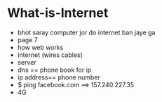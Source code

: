 # What-is-Internet

- bhot saray computer jor do internet ban jaye ga
- page 7
- how web works
- internet (wires cables)
- server
- dns == phone book for ip 
- ip address== phone number 
- $ ping facebook.com ==> 157.240.227.35
- 4G